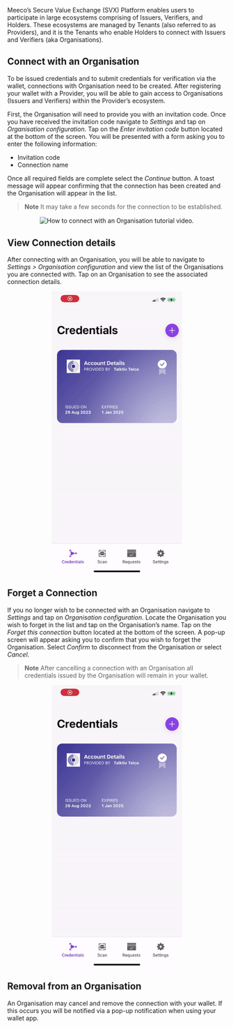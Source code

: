 Meeco’s Secure Value Exchange (SVX) Platform enables users to participate in large ecosystems comprising of Issuers, Verifiers, and Holders. These ecosystems are managed by Tenants (also referred to as Providers), and it is the Tenants who enable Holders to connect with Issuers and Verifiers (aka Organisations).

## Connect with an Organisation

To be issued credentials and to submit credentials for verification via the wallet, connections with Organisation need to be created. After registering your wallet with a Provider, you will be able to gain access to Organisations (Issuers and Verifiers) within the Provider’s ecosystem.

First, the Organisation will need to provide you with an invitation code. Once you have received the invitation code navigate to _Settings_ and tap on _Organisation configuration_. Tap on the _Enter invitation code_ button located at the bottom of the screen. You will be presented with a form asking you to enter the following information:
- Invitation code
- Connection name

Once all required fields are complete select the _Continue_ button. A toast message will appear confirming that the connection has been created and the Organisation will appear in the list.

> **Note**
> It may take a few seconds for the connection to be established.

<p align="center">
<img align="center" src="/.gitbook/assets/WH_06_Connect_with_organisation.gif" alt="How to connect with an Organisation tutorial video." width="300">
</p>

## View Connection details

After connecting with an Organisation, you will be able to navigate to _Settings > Organisation configuration_ and view the list of the Organisations you are connected with. Tap on an Organisation to see the associated connection details.

<p align="center">
<img align="center" src="/.gitbook/assets/WH_07_View_organisation_details.gif" alt="How to view a Connection's details tutorial video." width="300">
</p>

## Forget a Connection

If you no longer wish to be connected with an Organisation navigate to _Settings_ and tap on _Organisation configuration_. Locate the Organisation you wish to forget in the list and tap on the Organisation’s name. Tap on the _Forget this connection_ button located at the bottom of the screen. A pop-up screen will appear asking you to confirm that you wish to forget the Organisation. Select _Confirm_ to disconnect from the Organisation or select _Cancel_.

> **Note**
> After cancelling a connection with an Organisation all credentials issued by the Organisation will remain in your wallet. 

<p align="center">
<img align="center" src="/.gitbook/assets/WH_08_Forget_connection.gif" alt="How to forget a Connection tutorial video." width="300">
</p>

## Removal from an Organisation
An Organisation may cancel and remove the connection with your wallet. If this occurs you will be notified via a pop-up notification when using your wallet app.
